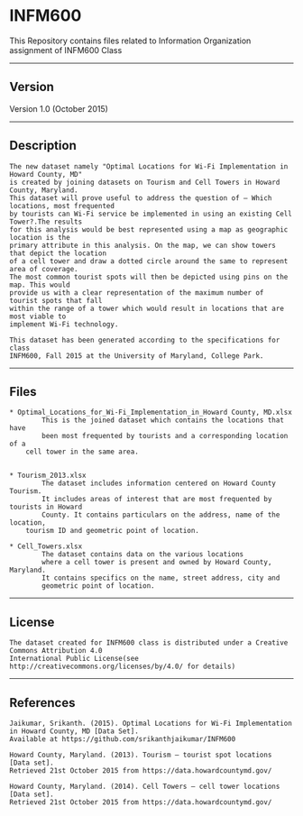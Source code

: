 # INFM600
This Repository contains files related to Information Organization assignment of INFM600 Class

-------
Version
-------

Version 1.0 (October 2015)

-----------
Description
-----------

	The new dataset namely "Optimal Locations for Wi-Fi Implementation in Howard County, MD" 
	is created by joining datasets on Tourism and Cell Towers in Howard County, Maryland. 
	This dataset will prove useful to address the question of – Which locations, most frequented 
	by tourists can Wi-Fi service be implemented in using an existing Cell Tower?.The results 
	for this analysis would be best represented using a map as geographic location is the 
	primary attribute in this analysis. On the map, we can show towers that depict the location 
	of a cell tower and draw a dotted circle around the same to represent area of coverage. 
	The most common tourist spots will then be depicted using pins on the map. This would 
	provide us with a clear representation of the maximum number of tourist spots that fall 
	within the range of a tower which would result in locations that are most viable to 
	implement Wi-Fi technology.

	This dataset has been generated according to the specifications for class
	INFM600, Fall 2015 at the University of Maryland, College Park.

-----
Files
-----


	* Optimal_Locations_for_Wi-Fi_Implementation_in_Howard County, MD.xlsx
        	This is the joined dataset which contains the locations that have
        	been most frequented by tourists and a corresponding location of a
		cell tower in the same area.


	* Tourism_2013.xlsx
        	The dataset includes information centered on Howard County Tourism. 
        	It includes areas of interest that are most frequented by tourists in Howard 
        	County. It contains particulars on the address, name of the location, 
 		tourism ID and geometric point of location.

	* Cell_Towers.xlsx
        	The dataset contains data on the various locations 
        	where a cell tower is present and owned by Howard County, Maryland. 
        	It contains specifics on the name, street address, city and 
        	geometric point of location.

------- 
License
-------

	The dataset created for INFM600 class is distributed under a Creative Commons Attribution 4.0 
	International Public License(see http://creativecommons.org/licenses/by/4.0/ for details)


----------
References
----------

	Jaikumar, Srikanth. (2015). Optimal Locations for Wi-Fi Implementation in Howard County, MD [Data Set].
	Available at https://github.com/srikanthjaikumar/INFM600

	Howard County, Maryland. (2013). Tourism – tourist spot locations [Data set]. 
	Retrieved 21st October 2015 from https://data.howardcountymd.gov/

	Howard County, Maryland. (2014). Cell Towers – cell tower locations [Data set]. 
	Retrieved 21st October 2015 from https://data.howardcountymd.gov/
